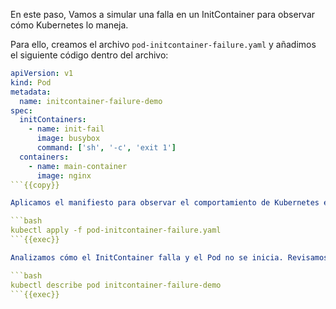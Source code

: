 En este paso, Vamos a simular una falla en un InitContainer para observar cómo Kubernetes lo maneja.

Para ello, creamos el archivo `pod-initcontainer-failure.yaml` y añadimos el siguiente código dentro del archivo:

```yaml
apiVersion: v1
kind: Pod
metadata:
  name: initcontainer-failure-demo
spec:
  initContainers:
    - name: init-fail
      image: busybox
      command: ['sh', '-c', 'exit 1']
  containers:
    - name: main-container
      image: nginx
```{{copy}}

Aplicamos el manifiesto para observar el comportamiento de Kubernetes en este escenario:

```bash
kubectl apply -f pod-initcontainer-failure.yaml
```{{exec}}

Analizamos cómo el InitContainer falla y el Pod no se inicia. Revisamos los eventos del Pod:

```bash
kubectl describe pod initcontainer-failure-demo
```{{exec}}